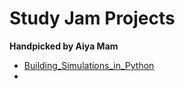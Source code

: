 # Study Jam Projects
<b>Handpicked by Aiya Mam</b>
<br>
- <a href="\Building_Simulations_in_Python">Building_Simulations_in_Python </a>
-  
